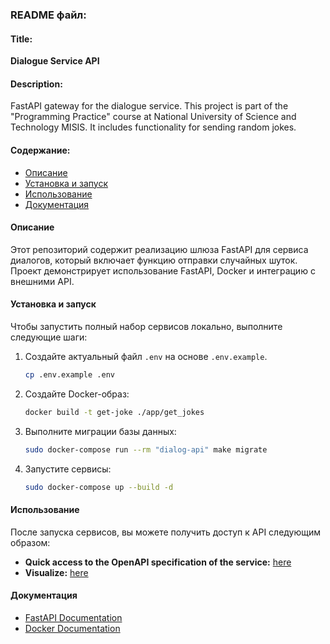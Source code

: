 ### README файл:

#### Title:
**Dialogue Service API**

#### Description:
FastAPI gateway for the dialogue service. This project is part of the "Programming Practice" course at National University of Science and Technology MISIS. It includes functionality for sending random jokes.

#### Содержание:
- [Описание](#описание)
- [Установка и запуск](#установка-и-запуск)
- [Использование](#использование)
- [Документация](#документация)


#### Описание
Этот репозиторий содержит реализацию шлюза FastAPI для сервиса диалогов, который включает функцию отправки случайных шуток. Проект демонстрирует использование FastAPI, Docker и интеграцию с внешними API.

#### Установка и запуск
Чтобы запустить полный набор сервисов локально, выполните следующие шаги:

1. Создайте актуальный файл `.env` на основе `.env.example`.
   ```sh
   cp .env.example .env
   ```
2. Создайте Docker-образ:
   ```sh
   docker build -t get-joke ./app/get_jokes
   ```
3. Выполните миграции базы данных:
   ```sh
   sudo docker-compose run --rm "dialog-api" make migrate
   ```
4. Запустите сервисы:
   ```sh
   sudo docker-compose up --build -d
   ```

#### Использование
После запуска сервисов, вы можете получить доступ к API следующим образом:

- **Quick access to the OpenAPI specification of the service:** [here](./openapi.yaml)
- **Visualize:** [here](https://editor.swagger.io)

#### Документация
- [FastAPI Documentation](https://fastapi.tiangolo.com/)
- [Docker Documentation](https://docs.docker.com/)



